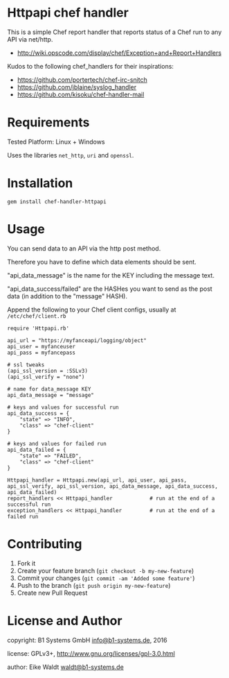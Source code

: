 Httpapi chef handler
===========

This is a simple Chef report handler that reports status of a Chef run
to any API via net/http.

* http://wiki.opscode.com/display/chef/Exception+and+Report+Handlers

Kudos to the following chef_handlers for their inspirations:
* https://github.com/portertech/chef-irc-snitch
* https://github.com/jblaine/syslog_handler
* https://github.com/kisoku/chef-handler-mail


Requirements
============

Tested Platform: Linux + Windows

Uses the libraries `net_http`, `uri` and `openssl`.


Installation
============

    gem install chef-handler-httpapi


Usage
============

You can send data to an API via the http post method.

Therefore you have to define which data elements should be sent.

"api_data_message" is the name for the KEY including the message text.

"api_data_success/failed" are the HASHes you want to send as the post data (in addition to the "message" HASH).


Append the following to your Chef client configs, usually at `/etc/chef/client.rb`

    require 'Httpapi.rb'

	api_url = "https://myfanceapi/logging/object"
	api_user = myfanceuser
	api_pass = myfancepass

	# ssl tweaks
	(api_ssl_version = :SSLv3)
	(api_ssl_verify = "none")

	# name for data_message KEY
	api_data_message = "message"

	# keys and values for successful run
	api_data_success = {
		"state" => "INFO",
		"class" => "chef-client"
	}

	# keys and values for failed run
	api_data_failed = {
		"state" => "FAILED",
		"class" => "chef-client"
	}

	Httpapi_handler = Httpapi.new(api_url, api_user, api_pass, api_ssl_verify, api_ssl_version, api_data_message, api_data_success, api_data_failed)
	report_handlers << Httpapi_handler            # run at the end of a successful run
	exception_handlers << Httpapi_handler         # run at the end of a failed run


Contributing
============

1. Fork it
2. Create your feature branch (`git checkout -b my-new-feature`)
3. Commit your changes (`git commit -am 'Added some feature'`)
4. Push to the branch (`git push origin my-new-feature`)
5. Create new Pull Request


License and Author
============

copyright: B1 Systems GmbH <info@b1-systems.de>, 2016

license:   GPLv3+, http://www.gnu.org/licenses/gpl-3.0.html

author:    Eike Waldt <waldt@b1-systems.de>
